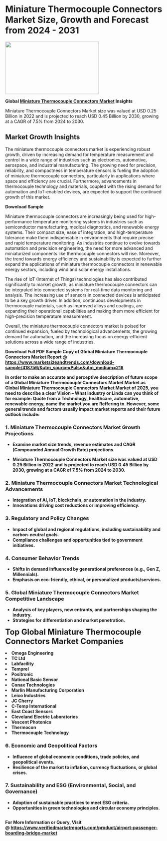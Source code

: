 <H1>Miniature Thermocouple Connectors Market Size, Growth and Forecast from 2024 - 2031</H1><img class="aligncenter size-medium wp-image-584254" src="https://thirdeyenews.in/wp-content/uploads/2024/09/Global-Market-Research-300x168.jpeg" alt="" width="300" height="168" /><p><strong>Global&nbsp;<a href="https://www.marketsizeandtrends.com/download-sample/418756/&amp;utm_source=Pulse&amp;utm_medium=218">Miniature Thermocouple Connectors Market</a> Insights</strong></p><p>Miniature Thermocouple Connectors Market size was valued at USD 0.25 Billion in 2022 and is projected to reach USD 0.45 Billion by 2030, growing at a CAGR of 7.5% from 2024 to 2030.</p><p><h2>Market Growth Insights</h2> <p>The miniature thermocouple connectors market is experiencing robust growth, driven by increasing demand for temperature measurement and control in a wide range of industries such as electronics, automotive, aerospace, and industrial manufacturing. The growing need for precision, reliability, and compactness in temperature sensors is fueling the adoption of miniature thermocouple connectors, particularly in applications where space and efficiency are crucial. Furthermore, advancements in thermocouple technology and materials, coupled with the rising demand for automation and IoT-enabled devices, are expected to support the continued growth of this market.</p> <p><strong>Download Sample</strong></p> <p>Miniature thermocouple connectors are increasingly being used for high-performance temperature monitoring systems in industries such as semiconductor manufacturing, medical diagnostics, and renewable energy systems. Their compact size, ease of integration, and high-temperature tolerance make them indispensable in environments that require precise and rapid temperature monitoring. As industries continue to evolve towards automation and precision engineering, the need for more advanced and miniaturized components like thermocouple connectors will rise. Moreover, the trend towards energy efficiency and sustainability is expected to further expand the applications of miniature thermocouple connectors in renewable energy sectors, including wind and solar energy installations.</p> <p>The rise of IoT (Internet of Things) technologies has also contributed significantly to market growth, as miniature thermocouple connectors can be integrated into connected systems for real-time data monitoring and analysis. The increasing use of sensors in connected devices is anticipated to be a key growth driver. In addition, continuous developments in thermocouple materials, such as improved alloys and coatings, are expanding their operational capabilities and making them more efficient for high-precision temperature measurement.</p> <p>Overall, the miniature thermocouple connectors market is poised for continued expansion, fueled by technological advancements, the growing demand for automation, and the increasing focus on energy-efficient solutions across a wide range of industries.</p> <p><strong></p><p><span class=""><strong>Download Full PDF Sample Copy of Global Miniature Thermocouple Connectors Market Report</strong> @ <a href="https://www.marketsizeandtrends.com/download-sample/418756/&amp;utm_source=Pulse&amp;utm_medium=218" target="_blank">https://www.marketsizeandtrends.com/download-sample/418756/&amp;utm_source=Pulse&amp;utm_medium=218</a></span></p><p>In order to make an accurate and perceptive description of future scope of a Global&nbsp;Miniature Thermocouple Connectors Market Market as Global&nbsp;Miniature Thermocouple Connectors Market Market of 2025, you need to describe a clear Vision &ndash; What Industry or Linda can you think of for example: Quote from a Technology, healthcare, automotive, renewable energy, name the market you are Reffering to. However, some general trends and factors usually impact market reports and their future outlook include:</p><h3>1.&nbsp;<strong>Miniature Thermocouple Connectors Market Growth Projections</strong></h3><ul><li>Examine market size trends, revenue estimates and CAGR (Compounded Annual Growth Rate) projections.</li><li><p>Miniature Thermocouple Connectors Market size was valued at USD 0.25 Billion in 2022 and is projected to reach USD 0.45 Billion by 2030, growing at a CAGR of 7.5% from 2024 to 2030.</p></li></ul><h3>2.&nbsp;<strong>Miniature Thermocouple Connectors Market Technological Advancements</strong></h3><ul><li>Integration of AI, IoT, blockchain, or automation in the industry.</li><li>Innovations driving cost reductions or improving efficiency.</li></ul><h3>3.&nbsp;<strong>Regulatory and Policy Changes</strong></h3><ul><li>Impact of global and regional regulations, including sustainability and carbon-neutral goals.</li><li>Compliance challenges and opportunities tied to government initiatives.</li></ul><h3>4.&nbsp;<strong>Consumer Behavior Trends</strong></h3><ul><li>Shifts in demand influenced by generational preferences (e.g., Gen Z, Millennials).</li><li>Emphasis on eco-friendly, ethical, or personalized products/services.</li></ul><h3>5.&nbsp;<strong>Global Miniature Thermocouple Connectors Market Competitive Landscape</strong></h3><ul><li>Analysis of key players, new entrants, and partnerships shaping the industry.</li><li>Strategies for differentiation and market penetration.</li></ul><p data-pm-slice="1 1 []"><span style="color: inherit; font-family: inherit; font-size: 25px;">Top Global Miniature Thermocouple Connectors Market Companies</span></p><div class="" data-test-id=""><p><li>Omega Engineering</li><li> TC Ltd</li><li> Labfacility</li><li> Temprel</li><li> Positronic</li><li> National Basic Sensor</li><li> Conax Technologies</li><li> Marlin Manufacturing Corporation</li><li> Leico Industries</li><li> JC Cherry</li><li> C-Temp International</li><li> East Coast Sensors</li><li> Cleveland Electric Laboratories</li><li> Vescent Photonics</li><li> Thermocon</li><li> Thermocouple Technology</li></p></div><h3>6.&nbsp;<strong>Economic and Geopolitical Factors</strong></h3><ul><li>Influence of global economic conditions, trade policies, and geopolitical events.</li><li>Resilience of the market to inflation, currency fluctuations, or global crises.</li></ul><h3>7.&nbsp;<strong>Sustainability and ESG (Environmental, Social, and Governance)</strong></h3><ul><li>Adoption of sustainable practices to meet ESG criteria.</li><li>Opportunities in green technologies and circular economy principles.</li></ul><h2><strong style="font-size: 14px;">For More Information or Query, Visit @&nbsp;</strong><a style="background-color: #ffffff; font-size: 14px;" href="https://www.marketsizeandtrends.com/report/miniature-thermocouple-connectors-market/" target="_blank">https://www.verifiedmarketreports.com/product/airport-passenger-boarding-bridge-market</a></h2>
